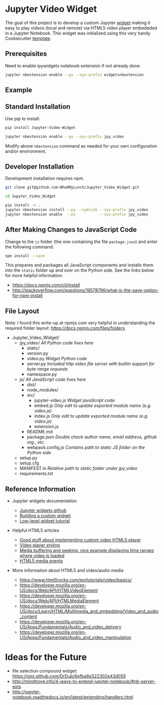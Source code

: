 # Jupyter Video Widget

The goal of this project is to develop a custom Jupyter [widget](https://github.com/ipython/ipywidgets)
making it easy to play videos (local and remote) via HTML5 video player embededed in a Jupyter Notebook.
This widget was initialized using this very handy Cookiecutter [template](https://github.com/jupyter-widgets/widget-cookiecutter).


## Prerequisites

Need to enable ipywidgets notebook extension if not already done.

```bash
jupyter nbextension enable --py --sys-prefix widgetsnbextension
```

## Example



## Standard Installation

Use pip to install:

```bash
pip install Jupyter-Video-Widget

jupyter nbextension enable --py --sys-prefix jpy_video
```

Modify above `nbextension` command as needed for your own configuration and/or environment.

## Developer Installation

Development installation requires npm.

```bash
git clone git@github.com:Who8MyLunch/Jupyter_Video_Widget.git

cd Jupyter_Video_Widget

pip install -e .
jupyter nbextension install --py --symlink --sys-prefix jpy_video
jupyter nbextension enable  --py           --sys-prefix jpy_video
```


## After Making Changes to JavaScript Code

Change to the `js` folder (the one containing the file `package.json`) and enter the following command:

```bash
npm install --save
```

This prepares and packages all JavaScript components and installs them into the `static` folder up
and over on the Python side.   See the links below for more helpful information:
- https://docs.npmjs.com/cli/install
- http://stackoverflow.com/questions/19578796/what-is-the-save-option-for-npm-install


## File Layout

Note: I found this write-up at npmjs.com very helpful in understanding the required folder layout: https://docs.npmjs.com/files/folders.

- Jupyter_Video_Widget/
    - jpy_video/                *All Python code lives here*
        - static/
        - version.py
        - video.py              *Widget Python code*
        - server.py             *Included http video file server with builtin support for byte range requests*
        - namespace.py
    - js/                       *All JavaScript code lives here*
        - dist/
        - node_modules/
        - src/
            - jupyter-video.js  *Widget javaScript code*
            - embed.js          *Only edit to update exported module name (e.g. video.js)*
            - index.js          *Only edit to update exported module name (e.g. video.js)*
            - extension.js
        - README.md
        - package.json          *Double check author name, email address, github org., etc.*
        - webpack.config.js     *Contains path to static JS folder on the Python side*
    - setup.py
    - setup.cfg
    - MANIFEST.in               *Relative path to static folder under jpy_video*
    - requirements.txt


## Reference Information

- Jupyter widgets documentation
    - [Jupyter widgets github](https://github.com/ipython/ipywidgets)
    - [Building a custom widget](https://ipywidgets.readthedocs.io/en/latest/examples/Widget%20Custom.html)
    - [Low-level widget tutorial](https://ipywidgets.readthedocs.io/en/latest/examples/Widget%20Low%20Level.html)

- Helpful HTML5 articles
    - [Good stuff about implementing custom video HTML5 player](https://developer.mozilla.org/en-US/Apps/Fundamentals/Audio_and_video_delivery/cross_browser_video_player)
    - [Video player styling](https://developer.mozilla.org/en-US/Apps/Fundamentals/Audio_and_video_delivery/Video_player_styling_basics)
    - [Media buffering and seeking, nice example displaying time ranges where video is loaded](https://developer.mozilla.org/en-US/Apps/Fundamentals/Audio_and_video_delivery/buffering_seeking_time_ranges)
    - [HTML5 media events](https://www.w3.org/2010/05/video/mediaevents.html)

- More information about HTML5 and video/audio media
    - https://www.html5rocks.com/en/tutorials/video/basics/
    - https://developer.mozilla.org/en-US/docs/Web/API/HTMLVideoElement
    - https://developer.mozilla.org/en-US/docs/Web/API/HTMLMediaElement
    - https://developer.mozilla.org/en-US/docs/Learn/HTML/Multimedia_and_embedding/Video_and_audio_content
    - https://developer.mozilla.org/en-US/Apps/Fundamentals/Audio_and_video_delivery
    - https://developer.mozilla.org/en-US/Apps/Fundamentals/Audio_and_video_manipulation




# Ideas for the Future

- file selection compound widget: https://gist.github.com/DrDub/6efba6e522302e43d055
- http://mindtrove.info/4-ways-to-extend-jupyter-notebook/#nb-server-exts
- http://jupyter-notebook.readthedocs.io/en/latest/extending/handlers.html

